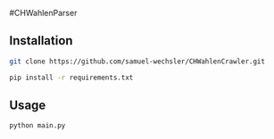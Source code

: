 #CHWahlenParser

## Installation

```bash
git clone https://github.com/samuel-wechsler/CHWahlenCrawler.git
````

```bash
pip install -r requirements.txt
````

## Usage
```bash
python main.py
````

